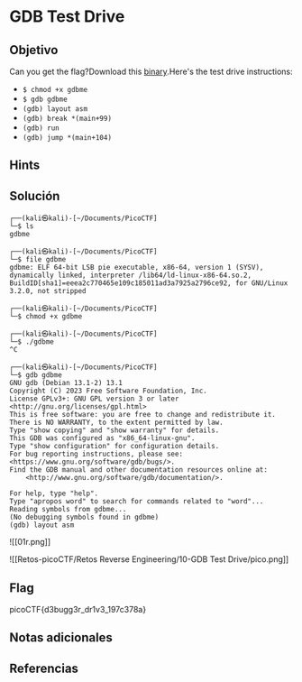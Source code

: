 # GDB Test Drive

## Objetivo

Can you get the flag?Download this [binary](https://artifacts.picoctf.net/c/85/gdbme).Here's the test drive instructions:

-   `$ chmod +x gdbme`
-   `$ gdb gdbme`
-   `(gdb) layout asm`
-   `(gdb) break *(main+99)`
-   `(gdb) run`
-   `(gdb) jump *(main+104)`

## Hints

## Solución

```   
┌──(kali㉿kali)-[~/Documents/PicoCTF]
└─$ ls
gdbme
                                                                                               
┌──(kali㉿kali)-[~/Documents/PicoCTF]
└─$ file gdbme          
gdbme: ELF 64-bit LSB pie executable, x86-64, version 1 (SYSV), dynamically linked, interpreter /lib64/ld-linux-x86-64.so.2, BuildID[sha1]=eeea2c770465e109c185011ad3a7925a2796ce92, for GNU/Linux 3.2.0, not stripped
                                                                                               
┌──(kali㉿kali)-[~/Documents/PicoCTF]
└─$ chmod +x gdbme         
                                                                                               
┌──(kali㉿kali)-[~/Documents/PicoCTF]
└─$ ./gdbme         
^C
                                                                                               
┌──(kali㉿kali)-[~/Documents/PicoCTF]
└─$ gdb gdbme          
GNU gdb (Debian 13.1-2) 13.1
Copyright (C) 2023 Free Software Foundation, Inc.
License GPLv3+: GNU GPL version 3 or later <http://gnu.org/licenses/gpl.html>
This is free software: you are free to change and redistribute it.
There is NO WARRANTY, to the extent permitted by law.
Type "show copying" and "show warranty" for details.
This GDB was configured as "x86_64-linux-gnu".
Type "show configuration" for configuration details.
For bug reporting instructions, please see:
<https://www.gnu.org/software/gdb/bugs/>.
Find the GDB manual and other documentation resources online at:
    <http://www.gnu.org/software/gdb/documentation/>.

For help, type "help".
Type "apropos word" to search for commands related to "word"...
Reading symbols from gdbme...
(No debugging symbols found in gdbme)
(gdb) layout asm

```

![[01r.png]]

![[Retos-picoCTF/Retos Reverse Engineering/10-GDB Test Drive/pico.png]]

## Flag

picoCTF{d3bugg3r_dr1v3_197c378a}

## Notas adicionales

## Referencias
